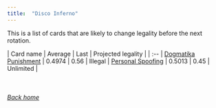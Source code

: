 ```yaml
---
title:  "Disco Inferno"
---
```


This is a list of cards that are likely to change legality before the next rotation.

| Card name | Average | Last | Projected legality |
| :-- |
[Dogmatika Punishment](https://db.ygoprodeck.com/card/?search=Dogmatika%20Punishment) | 0.4974 | 0.56 | Illegal |
[Personal Spoofing](https://db.ygoprodeck.com/card/?search=Personal%20Spoofing) | 0.5013 | 0.45 | Unlimited |

<br>

###### [Back home](index)